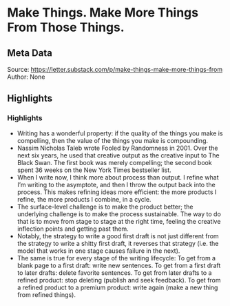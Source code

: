 # Make Things. Make More Things From Those Things.

## Meta Data

Source:  https://letter.substack.com/p/make-things-make-more-things-from 
Author: None

## Highlights

### Highlights

- Writing has a wonderful property: if the quality of the things you make is compelling, then the value of the things you make is compounding.
- Nassim Nicholas Taleb wrote Fooled by Randomness in 2001. Over the next six years, he used that creative output as the creative input to The Black Swan. The first book was merely compelling; the second book spent 36 weeks on the New York Times bestseller list.
- When I write now, I think more about process than output. I refine what I’m writing to the asymptote, and then I throw the output back into the process. This makes refining ideas more efficient: the more products I refine, the more products I combine, in a cycle.
- The surface-level challenge is to make the product better; the underlying challenge is to make the process sustainable. The way to do that is to move from stage to stage at the right time, feeling the creative inflection points and getting past them.
- Notably, the strategy to write a good first draft is not just different from the strategy to write a shitty first draft, it reverses that strategy (i.e. the model that works in one stage causes failure in the next).
- The same is true for every stage of the writing lifecycle:
  To get from a blank page to a first draft: write new sentences.
  To get from a first draft to later drafts: delete favorite sentences.
  To get from later drafts to a refined product: stop deleting (publish and seek feedback).
  To get from a refined product to a premium product: write again (make a new thing from refined things).
